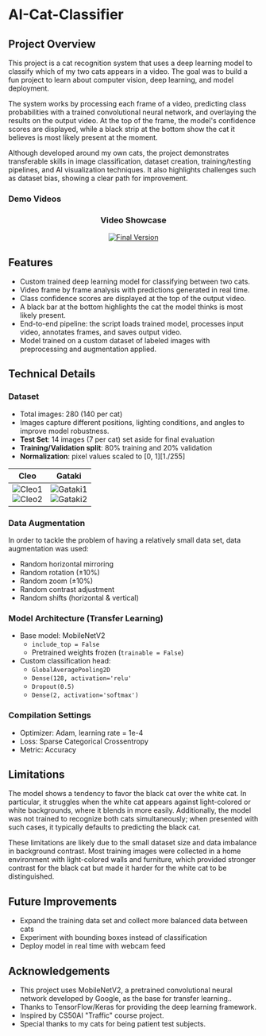 ﻿# AI-Cat-Classifier

## Project Overview

This project is a cat recognition system that uses a deep learning model to classify which of my two cats appears in a video. The goal was to build a fun project to learn about computer vision, deep learning, and model deployment. 

The system works by processing each frame of a video, predicting class probabilities with a trained convolutional neural network, and overlaying the results on the output video. At the top of the frame, the model's confidence scores are displayed, while a black strip at the bottom show the cat it believes is most likely present at the moment. 

Although developed around my own cats, the project demonstrates transferable skills in image classification, dataset creation, training/testing pipelines, and AI visualization techniques. It also highlights challenges such as dataset bias, showing a clear path for improvement. 

### Demo Videos

<h3 align="center">Video Showcase </h3>

<p align="center">
  <a href="https://youtube.com/shorts/Fa6BBshs9oE?feature=share" target="_blank">
    <img src="https://img.youtube.com/vi/Fa6BBshs9oE/0.jpg" alt="Final Version">
  </a>
</p>


## Features
- Custom trained deep learning model for classifying between two cats.
- Video frame by frame analysis with predictions generated in real time.
- Class confidence scores are displayed at the top of the output video.
- A black bar at the bottom highlights the cat the model thinks is most likely present.
- End-to-end pipeline: the script loads trained model, processes input video, annotates frames, and saves output video.
- Model trained on a custom dataset of labeled images with preprocessing and augmentation applied.

## Technical Details
### Dataset
- Total images: 280 (140 per cat)
- Images capture different positions, lighting conditions, and angles to improve model robustness.
- **Test Set**: 14 images (7 per cat) set aside for final evaluation
- **Training/Validation split**: 80% training and 20% validation
- **Normalization**: pixel values scaled to [0, 1][1./255]

| Cleo | Gataki |
|:----:|:-----:|
| ![Cleo1](images/cleo1.jpg)<br>![Cleo2](images/cleo2.jpg) | ![Gataki1](images/gataki1.jpg)<br>![Gataki2](images/gataki2.jpg) |

### Data Augmentation
In order to tackle the problem of having a relatively small data set, data augmentation was used:
- Random horizontal mirroring
- Random rotation (±10%)
- Random zoom (±10%)
- Random contrast adjustment
- Random shifts (horizontal & vertical)

### Model Architecture (Transfer Learning)
- Base model: MobileNetV2
  - `include_top = False`
  - Pretrained weights frozen (`trainable = False`)
- Custom classification head:
  - `GlobalAveragePooling2D`
  - `Dense(128, activation='relu'`
  - `Dropout(0.5)`
  - `Dense(2, activation='softmax')`

### Compilation Settings
- Optimizer: Adam, learning rate = 1e-4
- Loss: Sparse Categorical Crossentropy
- Metric: Accuracy

## Limitations
The model shows a tendency to favor the black cat over the white cat. In particular, it struggles when the white cat appears against light-colored or white backgrounds, where it blends in more easily. Additionally, the model was not trained to recognize both cats simultaneously; when presented with such cases, it typically defaults to predicting the black cat.

These limitations are likely due to the small dataset size and data imbalance in background contrast. Most training images were collected in a home environment with light-colored walls and furniture, which provided stronger contrast for the black cat but made it harder for the white cat to be distinguished.

## Future Improvements
- Expand the training data set and collect more balanced data between cats
- Experiment with bounding boxes instead of classification
- Deploy model in real time with webcam feed

## Acknowledgements
- This project uses MobileNetV2, a pretrained convolutional neural network developed by Google, as the base for transfer learning..
- Thanks to TensorFlow/Keras for providing the deep learning framework.
- Inspired by CS50AI "Traffic" course project.
- Special thanks to my cats for being patient test subjects. 
